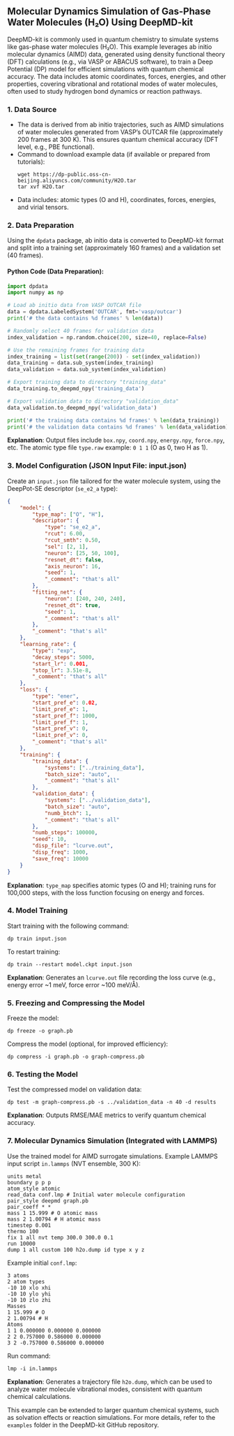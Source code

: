 
## Molecular Dynamics Simulation of Gas-Phase Water Molecules (H₂O) Using DeepMD-kit
DeepMD-kit is commonly used in quantum chemistry to simulate systems like gas-phase water molecules (H₂O). This example leverages ab initio molecular dynamics (AIMD) data, generated using density functional theory (DFT) calculations (e.g., via VASP or ABACUS software), to train a Deep Potential (DP) model for efficient simulations with quantum chemical accuracy. The data includes atomic coordinates, forces, energies, and other properties, covering vibrational and rotational modes of water molecules, often used to study hydrogen bond dynamics or reaction pathways.

### 1. Data Source
- The data is derived from ab initio trajectories, such as AIMD simulations of water molecules generated from VASP’s OUTCAR file (approximately 200 frames at 300 K). This ensures quantum chemical accuracy (DFT level, e.g., PBE functional).
- Command to download example data (if available or prepared from tutorials):
  ```
  wget https://dp-public.oss-cn-beijing.aliyuncs.com/community/H2O.tar
  tar xvf H2O.tar
  ```
- Data includes: atomic types (O and H), coordinates, forces, energies, and virial tensors.

### 2. Data Preparation
Using the `dpdata` package, ab initio data is converted to DeepMD-kit format and split into a training set (approximately 160 frames) and a validation set (40 frames).

#### Python Code (Data Preparation):
```python
import dpdata
import numpy as np

# Load ab initio data from VASP OUTCAR file
data = dpdata.LabeledSystem('OUTCAR', fmt='vasp/outcar')
print('# the data contains %d frames' % len(data))

# Randomly select 40 frames for validation data
index_validation = np.random.choice(200, size=40, replace=False)

# Use the remaining frames for training data
index_training = list(set(range(200)) - set(index_validation))
data_training = data.sub_system(index_training)
data_validation = data.sub_system(index_validation)

# Export training data to directory "training_data"
data_training.to_deepmd_npy('training_data')

# Export validation data to directory "validation_data"
data_validation.to_deepmd_npy('validation_data')

print('# the training data contains %d frames' % len(data_training))
print('# the validation data contains %d frames' % len(data_validation))
```

**Explanation**: Output files include `box.npy`, `coord.npy`, `energy.npy`, `force.npy`, etc. The atomic type file `type.raw` example: `0 1 1` (O as 0, two H as 1).

### 3. Model Configuration (JSON Input File: input.json)
Create an `input.json` file tailored for the water molecule system, using the DeepPot-SE descriptor (`se_e2_a` type):
```json
{
    "model": {
        "type_map": ["O", "H"],
        "descriptor": {
            "type": "se_e2_a",
            "rcut": 6.00,
            "rcut_smth": 0.50,
            "sel": [2, 1],
            "neuron": [25, 50, 100],
            "resnet_dt": false,
            "axis_neuron": 16,
            "seed": 1,
            "_comment": "that's all"
        },
        "fitting_net": {
            "neuron": [240, 240, 240],
            "resnet_dt": true,
            "seed": 1,
            "_comment": "that's all"
        },
        "_comment": "that's all"
    },
    "learning_rate": {
        "type": "exp",
        "decay_steps": 5000,
        "start_lr": 0.001,
        "stop_lr": 3.51e-8,
        "_comment": "that's all"
    },
    "loss": {
        "type": "ener",
        "start_pref_e": 0.02,
        "limit_pref_e": 1,
        "start_pref_f": 1000,
        "limit_pref_f": 1,
        "start_pref_v": 0,
        "limit_pref_v": 0,
        "_comment": "that's all"
    },
    "training": {
        "training_data": {
            "systems": ["../training_data"],
            "batch_size": "auto",
            "_comment": "that's all"
        },
        "validation_data": {
            "systems": ["../validation_data"],
            "batch_size": "auto",
            "numb_btch": 1,
            "_comment": "that's all"
        },
        "numb_steps": 100000,
        "seed": 10,
        "disp_file": "lcurve.out",
        "disp_freq": 1000,
        "save_freq": 10000
    }
}
```

**Explanation**: `type_map` specifies atomic types (O and H); training runs for 100,000 steps, with the loss function focusing on energy and forces.

### 4. Model Training
Start training with the following command:
```
dp train input.json
```
To restart training:
```
dp train --restart model.ckpt input.json
```

**Explanation**: Generates an `lcurve.out` file recording the loss curve (e.g., energy error ~1 meV, force error ~100 meV/Å).

### 5. Freezing and Compressing the Model
Freeze the model:
```
dp freeze -o graph.pb
```
Compress the model (optional, for improved efficiency):
```
dp compress -i graph.pb -o graph-compress.pb
```

### 6. Testing the Model
Test the compressed model on validation data:
```
dp test -m graph-compress.pb -s ../validation_data -n 40 -d results
```

**Explanation**: Outputs RMSE/MAE metrics to verify quantum chemical accuracy.

### 7. Molecular Dynamics Simulation (Integrated with LAMMPS)
Use the trained model for AIMD surrogate simulations. Example LAMMPS input script `in.lammps` (NVT ensemble, 300 K):
```
units metal
boundary p p p
atom_style atomic
read_data conf.lmp # Initial water molecule configuration
pair_style deepmd graph.pb
pair_coeff * *
mass 1 15.999 # O atomic mass
mass 2 1.00794 # H atomic mass
timestep 0.001
thermo 100
fix 1 all nvt temp 300.0 300.0 0.1
run 10000
dump 1 all custom 100 h2o.dump id type x y z
```

Example initial `conf.lmp`:
```
3 atoms
2 atom types
-10 10 xlo xhi
-10 10 ylo yhi
-10 10 zlo zhi
Masses
1 15.999 # O
2 1.00794 # H
Atoms
1 1 0.000000 0.000000 0.000000
2 2 0.757000 0.586000 0.000000
3 2 -0.757000 0.586000 0.000000
```

Run command:
```
lmp -i in.lammps
```

**Explanation**: Generates a trajectory file `h2o.dump`, which can be used to analyze water molecule vibrational modes, consistent with quantum chemical calculations.

This example can be extended to larger quantum chemical systems, such as solvation effects or reaction simulations. For more details, refer to the `examples` folder in the DeepMD-kit GitHub repository.
